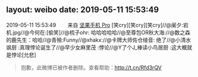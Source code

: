layout: weibo
date: 2019-05-11 15:53:49
---
2019-05-11 15:53:49  &nbsp;&nbsp;&nbsp;&nbsp;&nbsp;&nbsp; 来自 <a href="http://app.weibo.com/t/feed/Z4AgP" rel="nofollow">坚果手机 Pro</a>
[笑cry][笑cry][笑cry]//@阑夕:宕机.jpg//@今何在:[偷笑]//@梳子ohr: 哈哈哈哈哈//@至尊包OR秋大海://@数之森的鹿先生：哈哈//@青殮:Funny//@xhakx://@卡牌大师佐仓绫音: 绝了//@小清水飒厨 :真理悖论诞生了//@早少女麻里茂 :悖论//@Y了个J_棒读小鸟居厨 :这大概就是悖论[允悲]
>  抱歉，此微博已被作者删除。查看帮助：http://t.cn/Rfd3rQV
